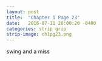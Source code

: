 ```yaml
---
layout: post
title:  "Chapter 1 Page 23"
date:   2016-07-11 20:00:20 -0400
categories: strip grip
strip-image: ch1pg23.png
---
```

swing and a miss
